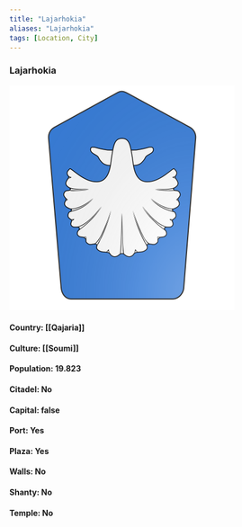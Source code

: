 ```yaml
---
title: "Lajarhokia"
aliases: "Lajarhokia"
tags: [Location, City]
---
```

### Lajarhokia
![](attachment/d3f1d965f69239908ed3517d1b750056.svg)

#### Country: [[Qajaria]]

#### Culture: [[Soumi]]

#### Population: 19.823

#### Citadel: No

#### Capital: false

#### Port: Yes

#### Plaza: Yes

#### Walls: No

#### Shanty: No

#### Temple: No

